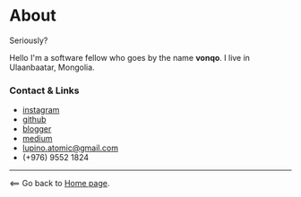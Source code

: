 # About

Seriously? 

Hello I'm a software fellow who goes by the name **vonqo**. I live in Ulaanbaatar, Mongolia. 

### Contact & Links

- [instagram](https://www.instagram.com/vonqo_/)
- [github](https://github.com/vonqo)
- [blogger](http://thekidiff.blogspot.com/)
- [medium](https://medium.com/@vonqo)
- lupino.atomic@gmail.com
- (+976) 9552 1824

----------------------

<== Go back to [Home page](.).
